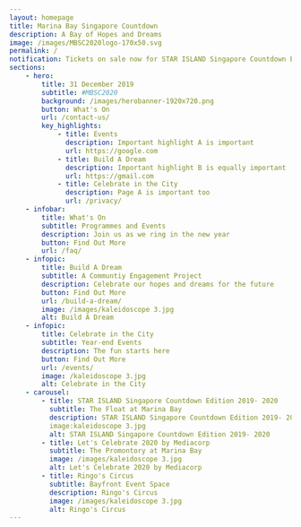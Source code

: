 ```yaml
---
layout: homepage
title: Marina Bay Singapore Countdown
description: A Bay of Hopes and Dreams
image: /images/MBSC2020logo-170x50.svg
permalink: /
notification: Tickets on sale now for STAR ISLAND Singapore Countdown Edition 2019 - 2020 
sections:
    - hero:
        title: 31 December 2019
        subtitle: #MBSC2020
        background: /images/herobanner-1920x720.png
        button: What's On
        url: /contact-us/
        key_highlights:
            - title: Events
              description: Important highlight A is important
              url: https://google.com
            - title: Build A Dream 
              description: Important highlight B is equally important
              url: https://gmail.com
            - title: Celebrate in the City
              description: Page A is important too
              url: /privacy/
    - infobar:
        title: What's On
        subtitle: Programmes and Events
        description: Join us as we ring in the new year
        button: Find Out More 
        url: /faq/
    - infopic:
        title: Build A Dream
        subtitle: A Communtiy Engagement Project
        description: Celebrate our hopes and dreams for the future
        button: Find Out More
        url: /build-a-dream/
        image: /images/kaleidoscope 3.jpg
        alt: Build A Dream 
    - infopic:
        title: Celebrate in the City
        subtitle: Year-end Events
        description: The fun starts here
        button: Find Out More
        url: /events/
        image: /kaleidoscope 3.jpg
        alt: Celebrate in the City
    - carousel:
        - title: STAR ISLAND Singapore Countdown Edition 2019- 2020
          subtitle: The Float at Marina Bay
          description: STAR ISLAND Singapore Countdown Edition 2019- 2020
          image:kaleidoscope 3.jpg
          alt: STAR ISLAND Singapore Countdown Edition 2019- 2020
        - title: Let's Celebrate 2020 by Mediacorp
          subtitle: The Promontory at Marina Bay
          image: /images/kaleidoscope 3.jpg
          alt: Let's Celebrate 2020 by Mediacorp
        - title: Ringo's Circus
          subtitle: Bayfront Event Space
          description: Ringo's Circus
          image: /images/kaleidoscope 3.jpg
          alt: Ringo's Circus
---
```



